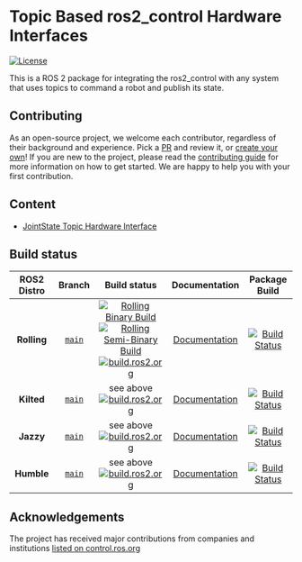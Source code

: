 # Topic Based ros2_control Hardware Interfaces
[![License](https://img.shields.io/badge/License-Apache%202.0-blue.svg)](https://opensource.org/licenses/Apache-2.0)

This is a ROS 2 package for integrating the ros2_control with any system that uses topics to command a robot and publish its state.

## Contributing

As an open-source project, we welcome each contributor, regardless of their background and experience. Pick a [PR](https://github.com/ros-controls/topic_based_hardware_interfaces/pulls) and review it, or [create your own](https://github.com/ros-controls/topic_based_hardware_interfaces/contribute)!
If you are new to the project, please read the [contributing guide](https://control.ros.org/rolling/doc/contributing/contributing.html) for more information on how to get started. We are happy to help you with your first contribution.

## Content

- [JointState Topic Hardware Interface](joint_state_topic_hardware_interface/README.md)

## Build status

ROS2 Distro | Branch | Build status | Documentation | Package Build
:---------: | :----: | :----------: | :-----------: | :---------------:
**Rolling** | [`main`](https://github.com/ros-controls/topic_based_hardware_interfaces/tree/main) | [![Rolling Binary Build](https://github.com/ros-controls/topic_based_hardware_interfaces/actions/workflows/rolling-binary-build.yml/badge.svg?branch=main)](https://github.com/ros-controls/topic_based_hardware_interfaces/actions/workflows/rolling-binary-build.yml) <br> [![Rolling Semi-Binary Build](https://github.com/ros-controls/topic_based_hardware_interfaces/actions/workflows/rolling-semi-binary-build.yml/badge.svg?branch=main)](https://github.com/ros-controls/topic_based_hardware_interfaces/actions/workflows/rolling-semi-binary-build.yml) <br> [![build.ros2.org](https://build.ros2.org/buildStatus/icon?job=Rdev__topic_based_hardware_interfaces__ubuntu_noble_amd64&subject=build.ros2.org)](https://build.ros2.org/job/Rdev__topic_based_hardware_interfaces__ubuntu_noble_amd64/) | [Documentation](https://control.ros.org/rolling/doc/topic_based_hardware_interfaces/doc/index.html) | [![Build Status](https://build.ros2.org/buildStatus/icon?job=Rbin_uN64__topic_based_hardware_interfaces__ubuntu_noble_amd64__binary)](https://build.ros2.org/job/Rbin_uN64__topic_based_hardware_interfaces__ubuntu_noble_amd64__binary/)
**Kilted** | [`main`](https://github.com/ros-controls/topic_based_hardware_interfaces/tree/main) | see above <br> [![build.ros2.org](https://build.ros2.org/buildStatus/icon?job=Kdev__topic_based_hardware_interfaces__ubuntu_noble_amd64&subject=build.ros2.org)](https://build.ros2.org/job/Kdev__topic_based_hardware_interfaces__ubuntu_noble_amd64/) | [Documentation](https://control.ros.org/kilted/doc/topic_based_hardware_interfaces/doc/index.html) | [![Build Status](https://build.ros2.org/buildStatus/icon?job=Kbin_uN64__topic_based_hardware_interfaces__ubuntu_noble_amd64__binary)](https://build.ros2.org/job/Kbin_uN64__topic_based_hardware_interfaces__ubuntu_noble_amd64__binary/)
**Jazzy** | [`main`](https://github.com/ros-controls/topic_based_hardware_interfaces/tree/main) | see above <br> [![build.ros2.org](https://build.ros2.org/buildStatus/icon?job=Jdev__topic_based_hardware_interfaces__ubuntu_noble_amd64&subject=build.ros2.org)](https://build.ros2.org/job/Jdev__topic_based_hardware_interfaces__ubuntu_noble_amd64/) | [Documentation](https://control.ros.org/jazzy/doc/topic_based_hardware_interfaces/doc/index.html) | [![Build Status](https://build.ros2.org/buildStatus/icon?job=Jbin_uN64__topic_based_hardware_interfaces__ubuntu_noble_amd64__binary)](https://build.ros2.org/job/Jbin_uN64__topic_based_hardware_interfaces__ubuntu_noble_amd64__binary/)
**Humble** | [`main`](https://github.com/ros-controls/topic_based_hardware_interfaces/tree/main) | see above <br> [![build.ros2.org](https://build.ros2.org/buildStatus/icon?job=Hdev__topic_based_hardware_interfaces__ubuntu_jammy_amd64&subject=build.ros2.org)](https://build.ros2.org/job/Hdev__topic_based_hardware_interfaces__ubuntu_jammy_amd64/) | [Documentation](https://control.ros.org/humble/doc/topic_based_hardware_interfaces/doc/index.html)  | [![Build Status](https://build.ros2.org/buildStatus/icon?job=Hbin_uJ64__topic_based_hardware_interfaces__ubuntu_jammy_amd64__binary)](https://build.ros2.org/job/Hbin_uJ64__topic_based_hardware_interfaces__ubuntu_jammy_amd64__binary/)

## Acknowledgements

The project has received major contributions from companies and institutions [listed on control.ros.org](https://control.ros.org/rolling/doc/acknowledgements/acknowledgements.html)
